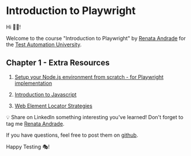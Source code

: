 # Introduction to Playwright

Hi 👋🏽!

Welcome to the course "Introduction to Playwright" by [Renata Andrade](https://testingwithrenata.com/) for the [Test Automation University](https://testautomationu.applitools.com/).

## Chapter 1 - Extra Resources

1. [Setup your Node.js environment from scratch - for Playwright implementation](https://www.youtube.com/@testingwithrenata)

1. [Introduction to Javascript](https://testautomationu.applitools.com/javascript-tutorial/)

1. [Web Element Locator Strategies](https://testautomationu.applitools.com/web-element-locator-strategies/)

💡 Share on LinkedIn something interesting you've learned! Don't forget to tag me [Renata Andrade](https://www.linkedin.com/in/raptatinha/).

If you have questions, feel free to post them on [github](https://github.com/raptatinha/tau-introduction-to-playwright/issues).

Happy Testing 🎭!
